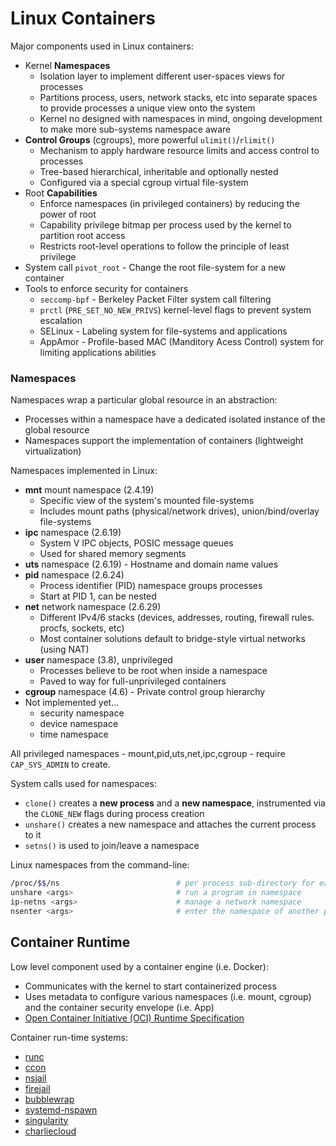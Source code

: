# Linux Containers

Major components used in Linux containers:

* Kernel **Namespaces**
  - Isolation layer to implement different user-spaces views for processes
  - Partitions process, users, network stacks, etc into separate spaces to provide processes a unique view onto the system
  - Kernel no designed with namespaces in mind, ongoing development to make more sub-systems namespace aware 
* **Control Groups** (cgroups), more powerful `ulimit()`/`rlimit()`
  - Mechanism to apply hardware resource limits and access control to processes
  - Tree-based hierarchical, inheritable and optionally nested
  - Configured via a special cgroup virtual file-system
* Root **Capabilities**
  - Enforce namespaces (in privileged containers) by reducing the power of root
  - Capability privilege bitmap per process used by the kernel to partition root access
  - Restricts root-level operations to follow the principle of least privilege
* System call `pivot_root` - Change the root file-system for a new container
* Tools to enforce security for containers
  - `seccomp-bpf` - Berkeley Packet Filter system call filtering
  - `prctl` (`PRE_SET_NO_NEW_PRIVS`) kernel-level flags to prevent system escalation
  - SELinux - Labeling system for file-systems and applications
  - AppAmor - Profile-based MAC (Manditory Acess Control) system for limiting applications abilities


### Namespaces

Namespaces wrap a particular global resource in an abstraction:

* Processes within a namespace have a dedicated isolated instance of the global resource
* Namespaces support the implementation of containers (lightweight virtualization)

Namespaces implemented in Linux:

* **mnt** mount namespace (2.4.19)
  - Specific view of the system's mounted file-systems
  - Includes mount paths (physical/network drives), union/bind/overlay file-systems
* **ipc** namespace (2.6.19)
  - System V IPC objects, POSIC message queues
  - Used for shared memory segments
* **uts** namespace (2.6.19) - Hostname and domain name values
* **pid** namespace (2.6.24)
  - Process identifier (PID) namespace groups processes
  - Start at PID 1, can be nested
* **net** network namespace (2.6.29)
  - Different IPv4/6 stacks (devices, addresses, routing, firewall rules. procfs, sockets, etc)
  - Most container solutions default to bridge-style virtual networks (using NAT)
* **user** namespace (3.8), unprivileged
  - Processes believe to be root when inside a namespace
  - Paved to way for full-unprivileged containers
* **cgroup** namespace (4.6) - Private control group hierarchy
* Not implemented yet...
  - security namespace
  - device namespace
  - time namespace

All privileged namespaces - mount,pid,uts,net,ipc,cgroup - require `CAP_SYS_ADMIN` to create.

System calls used for namespaces:

* `clone()` creates a **new process** and a **new namespace**, instrumented via the `CLONE_NEW` flags during process creation
* `unshare()` creates a new namespace and attaches the current process to it
* `setns()` is used to join/leave a namespace

Linux namespaces from the command-line:

```bash
/proc/$$/ns                          # per process sub-directory for each namespace
unshare <args>                       # run a program in namespace 
ip-netns <args>                      # manage a network namespace
nsenter <args>                       # enter the namespace of another program
```

## Container Runtime

Low level component used by a container engine (i.e. Docker):

* Communicates with the kernel to start containerized process
* Uses metadata to configure various namespaces (i.e. mount, cgroup) and the container security envelope (i.e. App)
* [Open Container Initiative (OCI) Runtime Specification][ocispec]

[ocispec]: https://github.com/opencontainers/runtime-spec

Container run-time systems:

* [runc][runc]
* [ccon][ccon]
* [nsjail][nsjail]
* [firejail][firejail]
* [bubblewrap][bubble]
* [systemd-nspawn][nspawn]
* [singularity][sing]
* [charliecloud][charlie]

[runc]: https://github.com/opencontainers/runc
[ccon]: https://github.com/wking/ccon
[nsjail]: https://github.com/google/nsjail
[firejail]: https://github.com/netblue30/firejail
[bubble]: https://github.com/projectatomic/bubblewrap
[nspawn]: https://github.com/systemd/systemd/blob/master/src/nspawn/nspawn.c
[sing]: https://github.com/sylabs/singularity
[charlie]: https://github.com/hpc/charliecloud
